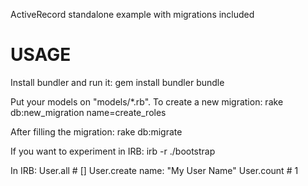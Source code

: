 ActiveRecord standalone example with migrations included

USAGE
=====
Install bundler and run it:
    gem install bundler
    bundle

Put your models on "models/*.rb". To create a new migration:
    rake db:new_migration name=create_roles

After filling the migration:
    rake db:migrate

If you want to experiment in IRB:
    irb -r ./bootstrap

In IRB:
    User.all # []
    User.create name: "My User Name"
    User.count # 1
